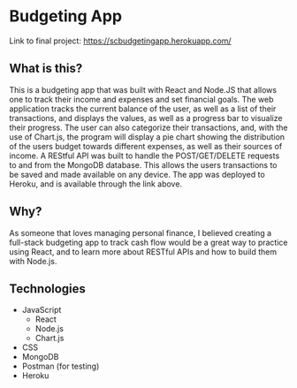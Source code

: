 # Budgeting App

Link to final project: https://scbudgetingapp.herokuapp.com/

## What is this?
This is a budgeting app that was built with React and Node.JS that allows one to track their income and expenses and set financial goals. The web application tracks the current balance of the user, as well as a list of their transactions, and displays the values, as well as a progress bar to visualize their progress. The user can also categorize their transactions, and, with the use of Chart.js, the program will display a pie chart showing the distribution of the users budget towards different expenses, as well as their sources of income. A REStful API was built to handle the POST/GET/DELETE requests to and from the MongoDB database. This allows the users transactions to be saved and made available on any device. The app was deployed to Heroku, and is available through the link above.

## Why?
As someone that loves managing personal finance, I believed creating a full-stack budgeting app to track cash flow would be a great way to practice using React, and to learn more about RESTful APIs and how to build them with Node.js.

## Technologies
* JavaScript
  * React
  * Node.js
  * Chart.js
* CSS
* MongoDB
* Postman (for testing)
* Heroku
